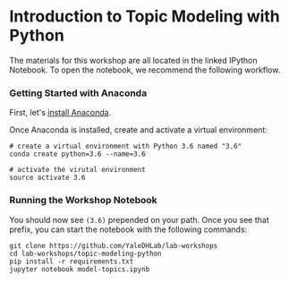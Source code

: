 # Introduction to Topic Modeling with Python

The materials for this workshop are all located in the linked IPython Notebook. To open the notebook, we recommend the following workflow.

### Getting Started with Anaconda

First, let's [install Anaconda](https://www.anaconda.com/download/).

Once Anaconda is installed, create and activate a virtual environment:

```
# create a virtual environment with Python 3.6 named "3.6"
conda create python=3.6 --name=3.6

# activate the virutal environment
source activate 3.6
```

### Running the Workshop Notebook

You should now see `(3.6)` prepended on your path. Once you see that prefix, you can start the notebook with the following commands:

```
git clone https://github.com/YaleDHLab/lab-workshops
cd lab-workshops/topic-modeling-python
pip install -r requirements.txt
jupyter notebook model-topics.ipynb
```